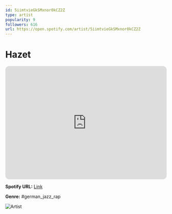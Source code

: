 ```yaml
---
id: 5iimtvieGkSMxnor0kCZ2Z
type: artist
popularity: 9
followers: 616
url: https://open.spotify.com/artist/5iimtvieGkSMxnor0kCZ2Z
---
```

# Hazet

<iframe style="border-radius:12px" src="https://open.spotify.com/embed/artist/5iimtvieGkSMxnor0kCZ2Z" width="100%" height="352" frameBorder="0" allowfullscreen="" allow="autoplay; clipboard-write; encrypted-media; fullscreen; picture-in-picture" loading="lazy"></iframe>

**Spotify URL:** [Link](https://open.spotify.com/artist/5iimtvieGkSMxnor0kCZ2Z)

**Genre:**  #german_jazz_rap

![Artist](https://i.scdn.co/image/ab6761610000e5eb2f9829f9a05cbbf307d5c879)
